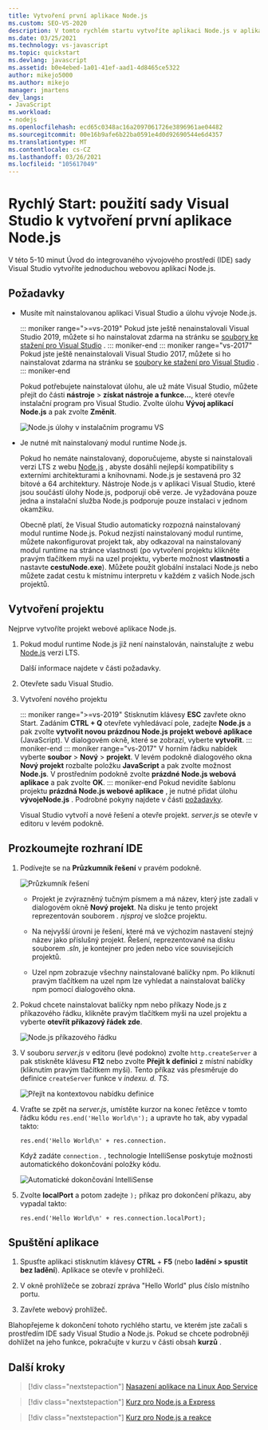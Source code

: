 ```yaml
---
title: Vytvoření první aplikace Node.js
ms.custom: SEO-VS-2020
description: V tomto rychlém startu vytvoříte aplikaci Node.js v aplikaci Visual Studio.
ms.date: 03/25/2021
ms.technology: vs-javascript
ms.topic: quickstart
ms.devlang: javascript
ms.assetid: b0e4ebed-1a01-41ef-aad1-4d8465ce5322
author: mikejo5000
ms.author: mikejo
manager: jmartens
dev_langs:
- JavaScript
ms.workload:
- nodejs
ms.openlocfilehash: ecd65c0348ac16a2097061726e3896961ae04482
ms.sourcegitcommit: 00e16b9afe6b22ba0591e4d0d92690544e6d4357
ms.translationtype: MT
ms.contentlocale: cs-CZ
ms.lasthandoff: 03/26/2021
ms.locfileid: "105617049"
---
```

# <a name="quickstart-use-visual-studio-to-create-your-first-nodejs-app"></a>Rychlý Start: použití sady Visual Studio k vytvoření první aplikace Node.js

V této 5-10 minut Úvod do integrovaného vývojového prostředí (IDE) sady Visual Studio vytvoříte jednoduchou webovou aplikaci Node.js.

## <a name="prerequisites"></a>Požadavky

* Musíte mít nainstalovanou aplikaci Visual Studio a úlohu vývoje Node.js.

    ::: moniker range=">=vs-2019"
    Pokud jste ještě nenainstalovali Visual Studio 2019, můžete si ho nainstalovat zdarma na stránku se [soubory ke stažení pro Visual Studio](https://visualstudio.microsoft.com/downloads) .
    ::: moniker-end
    ::: moniker range="vs-2017"
    Pokud jste ještě nenainstalovali Visual Studio 2017, můžete si ho nainstalovat zdarma na stránku se [soubory ke stažení pro Visual Studio](https://visualstudio.microsoft.com/vs/older-downloads/?utm_medium=microsoft&utm_source=docs.microsoft.com&utm_campaign=vs+2017+download) .
    ::: moniker-end

    Pokud potřebujete nainstalovat úlohu, ale už máte Visual Studio, můžete přejít do části **nástroje**  >  **získat nástroje a funkce...**, které otevře instalační program pro Visual Studio. Zvolte úlohu **Vývoj aplikací Node.js** a pak zvolte **Změnit**.

    ![Node.js úlohy v instalačním programu VS](../ide/media/quickstart-nodejs-workload.png)

* Je nutné mít nainstalovaný modul runtime Node.js.

    Pokud ho nemáte nainstalovaný, doporučujeme, abyste si nainstalovali verzi LTS z webu [Node.js](https://nodejs.org/en/download/) , abyste dosáhli nejlepší kompatibility s externími architekturami a knihovnami. Node.js je sestavená pro 32 bitové a 64 architektury. Nástroje Node.js v aplikaci Visual Studio, které jsou součástí úlohy Node.js, podporují obě verze. Je vyžadována pouze jedna a instalační služba Node.js podporuje pouze instalaci v jednom okamžiku.
    
    Obecně platí, že Visual Studio automaticky rozpozná nainstalovaný modul runtime Node.js. Pokud nezjistí nainstalovaný modul runtime, můžete nakonfigurovat projekt tak, aby odkazoval na nainstalovaný modul runtime na stránce vlastnosti (po vytvoření projektu klikněte pravým tlačítkem myši na uzel projektu, vyberte možnost **vlastnosti** a nastavte **cestuNode.exe**). Můžete použít globální instalaci Node.js nebo můžete zadat cestu k místnímu interpretu v každém z vašich Node.jsch projektů. 

## <a name="create-a-project"></a>Vytvoření projektu

Nejprve vytvoříte projekt webové aplikace Node.js.

1. Pokud modul runtime Node.js již není nainstalován, nainstalujte z webu [Node.js](https://nodejs.org/en/download/) verzi LTS.

    Další informace najdete v části požadavky.

1. Otevřete sadu Visual Studio.

1. Vytvoření nového projektu

    ::: moniker range=">=vs-2019"
    Stisknutím klávesy **ESC** zavřete okno Start. Zadáním **CTRL + Q** otevřete vyhledávací pole, zadejte **Node.js** a pak zvolte **vytvořit novou prázdnou Node.js projekt webové aplikace** (JavaScript). V dialogovém okně, které se zobrazí, vyberte **vytvořit**.
    ::: moniker-end
    ::: moniker range="vs-2017"
    V horním řádku nabídek vyberte **soubor**  >  **Nový**  >  **projekt**. V levém podokně dialogového okna **Nový projekt** rozbalte položku **JavaScript** a pak zvolte možnost **Node.js**. V prostředním podokně zvolte **prázdné Node.js webová aplikace** a pak zvolte **OK**.
    ::: moniker-end
    Pokud nevidíte šablonu projektu **prázdná Node.js webové aplikace** , je nutné přidat úlohu **vývojeNode.js** . Podrobné pokyny najdete v části [požadavky](#prerequisites).

    Visual Studio vytvoří a nové řešení a otevře projekt. *server.js* se otevře v editoru v levém podokně.

## <a name="explore-the-ide"></a>Prozkoumejte rozhraní IDE

1. Podívejte se na **Průzkumník řešení** v pravém podokně.

   ![Průzkumník řešení](../ide/media/quickstart-nodejs-solution-explorer.png)

   - Projekt je zvýrazněný tučným písmem a má název, který jste zadali v dialogovém okně **Nový projekt**. Na disku je tento projekt reprezentován souborem *. njsproj* ve složce projektu.

   - Na nejvyšší úrovni je řešení, které má ve výchozím nastavení stejný název jako příslušný projekt. Řešení, reprezentované na disku souborem *.sln*, je kontejner pro jeden nebo více souvisejících projektů.

   - Uzel npm zobrazuje všechny nainstalované balíčky npm. Po kliknutí pravým tlačítkem na uzel npm lze vyhledat a nainstalovat balíčky npm pomocí dialogového okna.

1. Pokud chcete nainstalovat balíčky npm nebo příkazy Node.js z příkazového řádku, klikněte pravým tlačítkem myši na uzel projektu a vyberte **otevřít příkazový řádek zde**.

   ![Node.js příkazového řádku](../ide/media/quickstart-nodejs-command-prompt.png)

1. V souboru *server.js* v editoru (levé podokno) zvolte `http.createServer` a pak stiskněte klávesu **F12** nebo zvolte **Přejít k definici** z místní nabídky (kliknutím pravým tlačítkem myši). Tento příkaz vás přesměruje do definice `createServer` funkce v *indexu. d. TS*.

   ![Přejít na kontextovou nabídku definice](../ide/media/quickstart-nodejs-gotodefinition.png)

1. Vraťte se zpět na *server.js*, umístěte kurzor na konec řetězce v tomto řádku kódu `res.end('Hello World\n');` a upravte ho tak, aby vypadal takto:

    `res.end('Hello World\n' + res.connection.`

    Když zadáte `connection.` , technologie IntelliSense poskytuje možnosti automatického dokončování položky kódu.

   ![Automatické dokončování IntelliSense](../ide/media/quickstart-nodejs-intellisense.png)

1. Zvolte **localPort** a potom zadejte `);` příkaz pro dokončení příkazu, aby vypadal takto:

    `res.end('Hello World\n' + res.connection.localPort);`

## <a name="run-the-application"></a>Spuštění aplikace

1. Spusťte aplikaci stisknutím klávesy **CTRL** + **F5** (nebo **ladění > spustit bez ladění**). Aplikace se otevře v prohlížeči.

1. V okně prohlížeče se zobrazí zpráva "Hello World" plus číslo místního portu.

1. Zavřete webový prohlížeč.

Blahopřejeme k dokončení tohoto rychlého startu, ve kterém jste začali s prostředím IDE sady Visual Studio a Node.js. Pokud se chcete podrobněji dohlížet na jeho funkce, pokračujte v kurzu v části obsah **kurzů** .

## <a name="next-steps"></a>Další kroky

> [!div class="nextstepaction"]
> [Nasazení aplikace na Linux App Service](../javascript/publish-nodejs-app-azure.md)

> [!div class="nextstepaction"]
> [Kurz pro Node.js a Express](../javascript/tutorial-nodejs.md)

> [!div class="nextstepaction"]
> [Kurz pro Node.js a reakce](../javascript/tutorial-nodejs-with-react-and-jsx.md)